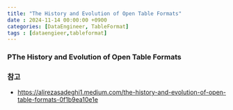```yaml
---
title: "The History and Evolution of Open Table Formats"
date : 2024-11-14 00:00:00 +0900
categories: [DataEngineer, TableFormat]
tags : [dataengieer,tableformat]
---
```



### **PThe History and Evolution of Open Table Formats**



### **참고**
- https://alirezasadeghi1.medium.com/the-history-and-evolution-of-open-table-formats-0f1b9ea10e1e